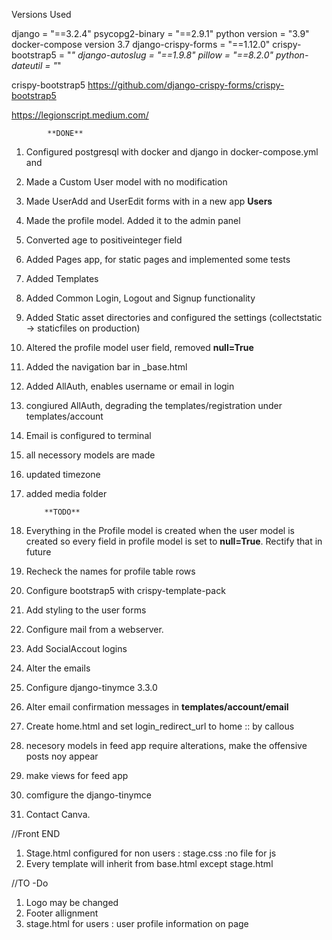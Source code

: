 
Versions Used

django = "==3.2.4"
psycopg2-binary = "==2.9.1"
python version = "3.9"
docker-compose version 3.7
django-crispy-forms = "==1.12.0"
crispy-bootstrap5 = "*"
django-autoslug = "==1.9.8"
pillow = "==8.2.0"
python-dateutil = "*"


crispy-bootstrap5
	https://github.com/django-crispy-forms/crispy-bootstrap5

https://legionscript.medium.com/


			**DONE** 
1. Configured postgresql with docker and django in docker-compose.yml and 

2. Made a Custom User model with no modification
3. Made UserAdd and UserEdit forms with in a new app **Users**
4. Made the profile model. Added it to the admin panel
5. Converted age to positiveinteger field
6. Added Pages app, for static pages  and implemented some tests
7. Added Templates
8. Added Common Login, Logout and Signup functionality 
9. Added Static asset directories and configured the settings (collectstatic -> staticfiles on production) 
10. Altered the profile model user field, removed **null=True**
11. Added the navigation bar in _base.html
12. Added AllAuth, enables username or email in login 
13. congiured AllAuth, degrading the templates/registration under templates/account
14. Email is configured to terminal  
15. all necessory models are made
16. updated timezone 
17. added media folder 


			**TODO**

1. Everything in the Profile model is created when the user model is created so every field in profile model is set to **null=True**. Rectify that in future
2. Recheck the names for profile table rows 
3. Configure bootstrap5 with crispy-template-pack
4. Add styling to the user forms 
5. Configure mail from a webserver. 
6. Add SocialAccout logins
7. Alter the emails
8. Configure django-tinymce 3.3.0
9. Alter email confirmation messages in **templates/account/email**
10. Create home.html and set login_redirect_url to home :: by callous
11. necesory models in feed app require alterations, make the offensive posts noy appear 
12. make views for feed app 
13. comfigure the django-tinymce 
14. Contact Canva.

//Front END

1. Stage.html configured for non users : stage.css :no file for js
2. Every template will inherit from base.html except stage.html


//TO -Do

1. Logo may be changed
2. Footer allignment
3. stage.html for users : user profile information on page 
